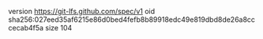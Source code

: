 version https://git-lfs.github.com/spec/v1
oid sha256:027eed35af6215e86d0bed4fefb8b89918edc49e819dbd8de26a8cccecab4f5a
size 104
